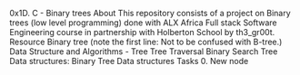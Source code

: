 0x1D. C - Binary trees
About
This repository consists of a project on Binary trees (low level programming) done with ALX Africa Full stack Software Engineering course in partnership with Holberton School by th3_gr00t.
Resource
Binary tree (note the first line: Not to be confused with B-tree.)
Data Structure and Algorithms - Tree
Tree Traversal
Binary Search Tree
Data structures: Binary Tree
Data structures
Tasks
0. New node
